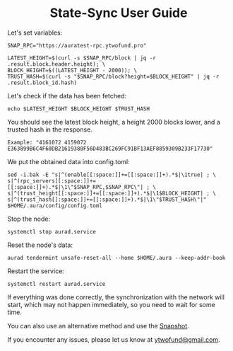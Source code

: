<h1 align="center"> State-Sync User Guide </h1>

Let's set variables:
```
SNAP_RPC="https://auratest-rpc.ytwofund.pro"

LATEST_HEIGHT=$(curl -s $SNAP_RPC/block | jq -r .result.block.header.height); \
BLOCK_HEIGHT=$((LATEST_HEIGHT - 2000)); \
TRUST_HASH=$(curl -s "$SNAP_RPC/block?height=$BLOCK_HEIGHT" | jq -r .result.block_id.hash)
```

Let's check if the data has been fetched:
```
echo $LATEST_HEIGHT $BLOCK_HEIGHT $TRUST_HASH
```

You should see the latest block height, a height 2000 blocks lower, and a trusted hash in the response.
```
Example: "4161072 4159072 E363899B6C4F60DB21619380F56D483BC269FC91BF13AEF8859309B233F17730"
```

We put the obtained data into config.toml:
```
sed -i.bak -E "s|^(enable[[:space:]]+=[[:space:]]+).*$|\1true| ; \
s|^(rpc_servers[[:space:]]+=[[:space:]]+).*$|\1\"$SNAP_RPC,$SNAP_RPC\"| ; \
s|^(trust_height[[:space:]]+=[[:space:]]+).*$|\1$BLOCK_HEIGHT| ; \
s|^(trust_hash[[:space:]]+=[[:space:]]+).*$|\1\"$TRUST_HASH\"|" $HOME/.aura/config/config.toml
```
Stop the node:
```
systemctl stop aurad.service
```
Reset the node's data:
```
aurad tendermint unsafe-reset-all --home $HOME/.aura --keep-addr-book
```
Restart the service:
```
systemctl restart aurad.service
```
If everything was done correctly, the synchronization with the network will start, which may not happen immediately, so you need to wait for some time.

You can also use an alternative method and use the [Snapshot]().

If you encounter any issues, please let us know at ytwofund@gmail.com.
